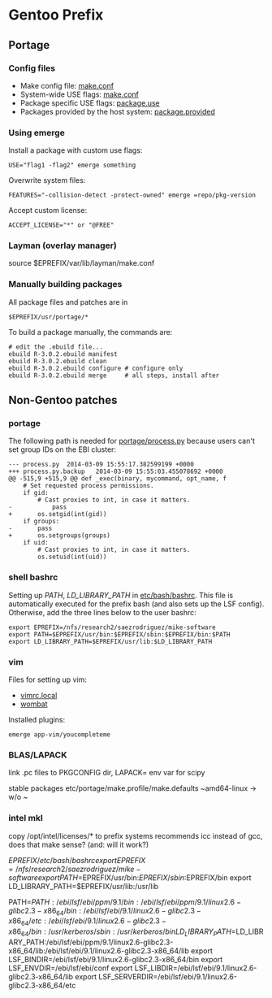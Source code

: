 Gentoo Prefix
=============

Portage
-------

### Config files

 * Make config file: [make.conf](etc/portage/make.profile/make.conf)
 * System-wide USE flags: [make.conf](etc/portage/make.profile/make.conf)
 * Package specific USE flags: [package.use](etc/portage/package.use)
 * Packages provided by the host system: [package.provided](etc/portage/package.provided)

### Using emerge

Install a package with custom use flags:

    USE="flag1 -flag2" emerge something

Overwrite system files:

    FEATURES="-collision-detect -protect-owned" emerge =repo/pkg-version

Accept custom license:

    ACCEPT_LICENSE="*" or "@FREE"

### Layman (overlay manager)

source $EPREFIX/var/lib/layman/make.conf


### Manually building packages

All package files and patches are in

    $EPREFIX/usr/portage/*

To build a package manually, the commands are:

    # edit the .ebuild file...
    ebuild R-3.0.2.ebuild manifest
    ebuild R-3.0.2.ebuild clean
    ebuild R-3.0.2.ebuild configure # configure only
    ebuild R-3.0.2.ebuild merge     # all steps, install after

Non-Gentoo patches
------------------

### portage

The following path is needed for [portage/process.py](usr/lib/portage/pym/portage/process.py)
because users can't set group IDs on the EBI cluster:

    --- process.py  2014-03-09 15:55:17.382599199 +0000
    +++ process.py.backup   2014-03-09 15:55:03.455078692 +0000
    @@ -515,9 +515,9 @@ def _exec(binary, mycommand, opt_name, f
        # Set requested process permissions.
        if gid:
            # Cast proxies to int, in case it matters.
    -           pass
    +       os.setgid(int(gid))
        if groups:
    -       pass
    +       os.setgroups(groups)
        if uid:
            # Cast proxies to int, in case it matters.
            os.setuid(int(uid))

### shell bashrc

Setting up *PATH*, *LD_LIBRARY_PATH* in [etc/bash/bashrc](etc/bash/bashrc).
This file is automatically executed for the prefix bash (and also sets up the
LSF config). Otherwise, add the three lines below to the user bashrc:

    export EPREFIX=/nfs/research2/saezrodriguez/mike-software
    export PATH=$EPREFIX/usr/bin:$EPREFIX/sbin:$EPREFIX/bin:$PATH
    export LD_LIBRARY_PATH=$EPREFIX/usr/lib:$LD_LIBRARY_PATH


### vim

Files for setting up vim:

 * [vimrc.local](etc/vim/vimrc.local)
 * [wombat](usr/share/vim/vim74/colors/)

Installed plugins:

    emerge app-vim/youcompleteme

### BLAS/LAPACK
link .pc files to PKGCONFIG dir, LAPACK= env var for scipy

stable packages
etc/portage/make.profile/make.defaults
~amd64-linux -> w/o ~


### intel mkl
copy /opt/intel/licenses/* to prefix
systems recommends icc instead of gcc, does that make sense? (and: will it work?)

$EPREFIX/etc/bash/bashrc
export EPREFIX=/nfs/research2/saezrodriguez/mike-software
export PATH=$EPREFIX/usr/bin:$EPREFIX/sbin:$EPREFIX/bin
export LD_LIBRARY_PATH=$EPREFIX/usr/lib:/usr/lib

PATH=$PATH:/ebi/lsf/ebi/ppm/9.1/bin:/ebi/lsf/ebi/ppm/9.1/linux2.6-glibc2.3-x86_64/bin:/ebi/lsf/ebi/9.1/linux2.6-glibc2.3-x86_64/etc:/ebi/lsf/ebi/9.1/linux2.6-glibc2.3-x86_64/bin:/usr/kerberos/sbin:/usr/kerberos/bin
LD_LIBRARY_PATH=$LD_LIBRARY_PATH:/ebi/lsf/ebi/ppm/9.1/linux2.6-glibc2.3-x86_64/lib:/ebi/lsf/ebi/9.1/linux2.6-glibc2.3-x86_64/lib
export LSF_BINDIR=/ebi/lsf/ebi/9.1/linux2.6-glibc2.3-x86_64/bin
export LSF_ENVDIR=/ebi/lsf/ebi/conf
export LSF_LIBDIR=/ebi/lsf/ebi/9.1/linux2.6-glibc2.3-x86_64/lib
export LSF_SERVERDIR=/ebi/lsf/ebi/9.1/linux2.6-glibc2.3-x86_64/etc



